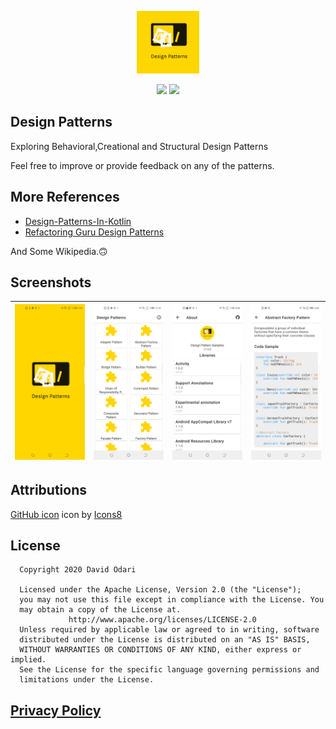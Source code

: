 <p align="center">
<img src="art/ic_launcher-playstore.png" alt="home" width="100"/>
</p>
<p align="center">
<a href="https://www.codacy.com?utm_source=github.com&amp;utm_medium=referral&amp;utm_content=odaridavid/Design-Pattern-Samples-App&amp;utm_campaign=Badge_Grade"><img src="https://api.codacy.com/project/badge/Grade/1d3c1b42346d48ba8da25e331535b88c"/></a>
<img src="https://app.bitrise.io/app/6e596b062d1c496e/status.svg?token=dN7NyRj3DFsxnv0ZoYd-ZA&branch=master"/>
</p>

## Design Patterns

Exploring Behavioral,Creational and Structural Design Patterns

Feel free to improve or provide feedback on any of the patterns.

## More References

- [Design-Patterns-In-Kotlin](https://github.com/dbacinski/Design-Patterns-In-Kotlin)
- [Refactoring Guru Design Patterns](https://refactoring.guru/design-patterns)

And Some Wikipedia.🙃

## Screenshots

|<img src='art/s4.png' width='210'/>|<img src='art/s1.png' width='210'/>|<img src='art/s6.png' width='210'/>|<img src='art/s5.png' width='210'/>|
|:--:|:--:|:--:|:--:|

## Attributions

<a target="_blank" href="https://icons8.com/icons/set/github">GitHub icon</a> icon by <a target="_blank" href="https://icons8.com">Icons8</a>

## License

```
  Copyright 2020 David Odari
 
  Licensed under the Apache License, Version 2.0 (the "License"); 
  you may not use this file except in compliance with the License. You 
  may obtain a copy of the License at.
             http://www.apache.org/licenses/LICENSE-2.0
  Unless required by applicable law or agreed to in writing, software 
  distributed under the License is distributed on an "AS IS" BASIS, 
  WITHOUT WARRANTIES OR CONDITIONS OF ANY KIND, either express or implied.
  See the License for the specific language governing permissions and
  limitations under the License.
```

## [Privacy Policy](https://design-patterns.flycricket.io/privacy.html)


